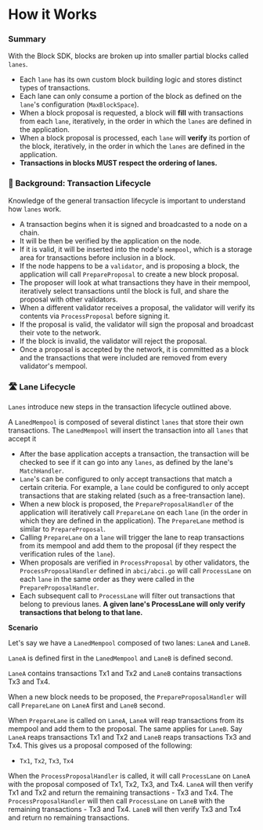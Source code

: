 # How it Works

<!-- TODO: add images to this -->

### Summary

With the Block SDK, blocks are broken up into smaller partial blocks called `lanes`.

- Each `lane` has its own custom block building logic and stores distinct types of transactions.
- Each lane can only consume a portion of the block as defined on the `lane`'s configuration (`MaxBlockSpace`).
- When a block proposal is requested, a block will **fill** with transactions from each `lane`, iteratively, in the order in which the `lanes` are defined in the application.
- When a block proposal is processed, each `lane` will **verify** its portion of the block, iteratively, in the order in which the `lanes` are defined in the application.
- **Transactions in blocks MUST respect the ordering of lanes.**

### 🔁 Background: Transaction Lifecycle

Knowledge of the general transaction lifecycle is important to understand how `lanes` work.

- A transaction begins when it is signed and broadcasted to a node on a chain.
- It will be then be verified by the application on the node.
- If it is valid, it will be inserted into the node's `mempool`, which is a storage area for transactions before inclusion in a block.
- If the node happens to be a `validator`, and is proposing a block, the application will call `PrepareProposal` to create a new block proposal.
- The proposer will look at what transactions they have in their mempool, iteratively select transactions until the block is full, and share the proposal with other validators.
- When a different validator receives a proposal, the validator will verify its contents via `ProcessProposal` before signing it.
- If the proposal is valid, the validator will sign the proposal and broadcast their vote to the network.
- If the block is invalid, the validator will reject the proposal.
- Once a proposal is accepted by the network, it is committed as a block and the transactions that were included are removed from every validator's mempool.

### 🛣️ Lane Lifecycle

`Lanes` introduce new steps in the transaction lifecycle outlined above.

A `LanedMempool` is composed of several distinct `lanes` that store their own transactions. The `LanedMempool` will insert the transaction into all `lanes` that accept it

- After the base application accepts a transaction, the transaction will be checked to see if it can go into any `lanes`, as defined by the lane's `MatchHandler`.
- `Lane`'s can be configured to only accept transactions that match a certain criteria. For example, a `lane` could be configured to only accept transactions that are staking related (such as a free-transaction lane).
- When a new block is proposed, the `PrepareProposalHandler` of the application will iteratively call `PrepareLane` on each `lane` (in the order in which they are defined in the application). The `PrepareLane` method is similar to `PrepareProposal`.
- Calling `PrepareLane` on a `lane` will trigger the lane to reap transactions from its mempool and add them to the proposal (if they respect the verification rules of the `lane`).
- When proposals are verified in `ProcessProposal` by other validators, the `ProcessProposalHandler` defined in `abci/abci.go` will call `ProcessLane` on each `lane` in the same order as they were called in the `PrepareProposalHandler`.
- Each subsequent call to `ProcessLane` will filter out transactions that belong to previous lanes. **A given lane's ProcessLane will only verify transactions that belong to that lane.**

**Scenario**

Let's say we have a `LanedMempool` composed of two lanes: `LaneA` and `LaneB`.

`LaneA` is defined first in the `LanedMempool` and `LaneB` is defined second.

`LaneA` contains transactions Tx1 and Tx2 and `LaneB` contains transactions
Tx3 and Tx4.


When a new block needs to be proposed, the `PrepareProposalHandler` will call `PrepareLane` on `LaneA` first and `LaneB` second.

When `PrepareLane` is called on `LaneA`, `LaneA` will reap transactions from its mempool and add them to the proposal. The same applies for `LaneB`. Say `LaneA` reaps transactions Tx1 and Tx2 and `LaneB` reaps transactions Tx3 and Tx4. This gives us a proposal composed of the following:

- `Tx1`, `Tx2`, `Tx3`, `Tx4`

When the `ProcessProposalHandler` is called, it will call `ProcessLane` on `LaneA` with the proposal composed of Tx1, Tx2, Tx3, and Tx4. `LaneA` will then verify Tx1 and Tx2 and return the remaining transactions - Tx3 and Tx4. The `ProcessProposalHandler` will then call `ProcessLane` on `LaneB` with the remaining transactions - Tx3 and Tx4. `LaneB` will then verify Tx3 and Tx4 and return no remaining transactions.
